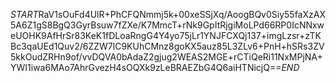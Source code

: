 $START$RaV1sOuFd4UlR+PhCFQNmmj5k+00xeSSjXq/AoogBQv0Siy55faXzAX5A6Z1gS8BgQ3GyrBsuw7fZXe/K7MmcT+rNk9GpItRjgiMoLPd66RP0IcNNxweUOHK9AfHrSr83KeK1fDLoaRngG4Y4yo75jLr1YNJFCXQj137+imgLzsr+zTKBc3qaUEd1Quv2/6ZZW7lC9KUhCMnz8goKX5auz85L3ZLv6+PnH+hSRs3ZV5kkOudZRHn9of/vvDQVA0bAdaZ2gjug2WEAS2MGE+rCTiQeRi11NxMPjNA+YWI1iwa6MAo7AhrGvezH4sOQXk9zLeBRAEZbG4Q6aiHTNicjQ==$END$